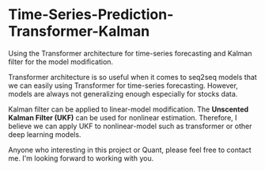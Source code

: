 # Time-Series-Prediction-Transformer-Kalman

Using the Transformer architecture for time-series forecasting and Kalman filter for the model modification.

Transformer architecture is so useful when it comes to seq2seq models that we can easily using Transformer for time-series forecasting. However, models are always not generalizing enough especially for stocks data. 

Kalman filter can be applied to linear-model modification. The **Unscented Kalman Filter (UKF)** can be used for nonlinear estimation. Therefore, I believe we can apply UKF to nonlinear-model such as transformer or other deep learning models. 

Anyone who interesting in this project or Quant, please feel free to contact me. I'm looking forward to working with you.
